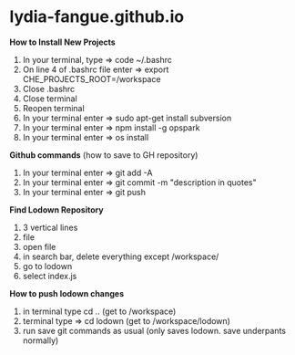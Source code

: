 # lydia-fangue.github.io

**How to Install New Projects** 
1) In your terminal, type => code ~/.bashrc
2) On line 4 of .bashrc file enter => export CHE_PROJECTS_ROOT=/workspace
3) Close .bashrc
4) Close terminal
5) Reopen terminal
6) In your terminal enter => sudo apt-get install subversion
7) In your terminal enter => npm install -g opspark
8) In your terminal enter => os install

**Github commands** (how to save to GH repository)
1) In your terminal enter => git add -A
2) In your terminal enter => git commit -m "description in quotes"
3) In your terminal enter => git push

**Find Lodown Repository**
1) 3 vertical lines
2) file
3) open file
4) in search bar, delete everything except /workspace/
5) go to lodown
6) select index.js

**How to push lodown changes**
1) in terminal type cd .. (get to /workspace)
2) terminal type => cd lodown (get to /workspace/lodown) 
3) run save git commands as usual (only saves lodown. save underpants normally)
